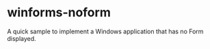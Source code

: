 winforms-noform
===============

A quick sample to implement a Windows application that has no Form displayed.